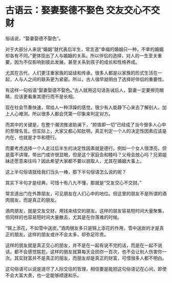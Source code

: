 # 古语云：娶妻娶德不娶色 交友交心不交财

俗话说，“娶妻娶德不娶色”。


对于大部分人来说“婚姻”就代表后半生，常言道“幸福的婚姻只一种，不幸的婚姻却各有不同。”更体现出了人与婚姻的关系。所以伴侣的选择，对人的一生至关重要，因为不仅影响到彼此发展，甚至关系到孩子的成长和性格养成。

尤其在古代，人们更注重家族的延续和传承，很多人都是以家族的形式生活在一起，人与人之间的联系更为紧密。所以，古人很早就明白了选择好伴侣的重要性。

有这样一句俗语“娶妻娶德不娶色。”古人就用这句话告诫后人，娶妻一定要擦亮眼睛，应该更看重其德行而不是长相。

现在社会节奏快速，常给人一种浮躁的感觉，很少有人能静下心来去了解别人，加上人心难测，所以很多人都会凭第一印象来判定对方。

而其中的关键是，在整个潮流推波助澜下，“颜值即一切”已经成了当今很多人心中的至理名言。但实际上，大家又都心知肚明，真正判定一个人的决定性因素应该是内在，也就是才华和德行。

而要考虑选择一个人走过后半生的决定性因素就是德行。例如一个女人很漂亮，但是蛮不讲理，带出门或许很显眼，但是这个家庭会和睦吗？父母会放心吗？兄弟姐妹还愿意来往吗？因此希望大家都不要以貌取人，尤其在婚姻大事上。

这上半句俗语就给我们当头一棒，那下半句俗语怎么说的呢？

其实下半句才是经典，可惜十有八九不懂，那就是“交友交心不交财。”

常言道出门在外靠朋友，可见朋友在人们心中的地位。但这里的朋友不是所谓的酒肉朋友，而是真正的朋友。

酒肉朋友，就是交友交财，用钱来结交的朋友。这样的朋友容易短时间大量聚集，但同样的也容易短时间大量散去，尤其是在你落难的时候。

“锦上添花，不如雪中送炭。”酒肉朋友多只是锦上添花的作用，雪中送炭的才是真正的朋友。这样的朋友或许不会太多，却弥足珍贵。

这样的朋友就是真正交心的朋友，并不是在一起有说不完的话，而是在一起不说话，都不会感觉尴尬，这样的朋友就算每天会损你一百次，也不会让别人伤害你一次。其实财富并不是真正的朋友，而朋友却是真正的财富，可惜很多人都不明白。

这句俗语可以说是道尽了人际交往的哲理，相信要是能把这句俗语记在心间，即使不会大富大贵，也一定能够顺遂和乐。
